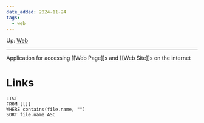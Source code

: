 ```yaml
---
date_added: 2024-11-24
tags:
  - web
---
```

Up: [Web](Web/Web.md)
___
 Application for accessing [[Web Page]]s and [[Web Site]]s on the internet

# Links
```dataview
LIST
FROM [[]]
WHERE contains(file.name, "")
SORT file.name ASC
```
